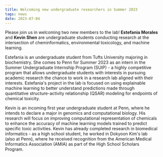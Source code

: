 ```yaml
---
title: Welcoming new undergraduate researchers in Summer 2023
tags: news
date: 2023-07-04
---
```


Please join us in welcoming two new members to the lab! **Estefania Morales** and **Kevin Shen** are undergraduate students conducting research at the intersection of cheminformatics, environmental toxicology, and machine learning.

Estefania is an undergraduate student from Tufts University majoring in biochemistry. She comes to Penn for Summer 2023 as an intern in the Summer Undergraduate Internship Program (SUIP) - a highly competitive program that allows undergraduate students with interests in pursuing academic research the chance to work in a research lab aligned with their interests. Estefania's project in the lab is focused on using explainable machine learning to better understand predictions made through quantitative structure-activity relationship (QSAR) modeling for endpoints of chemical toxicity.

Kevin is an incoming first year undergraduate student at Penn, where he intends to declare a major in genomics and computational biology. His research will focus on improving computational representation of chemicals to enhance the accuracy of machine learning models trained to predict specific toxic activities. Kevin has already completed research in biomedical informatics - as a high school student, he worked in Dokyoon Kim's lab (also at Penn), where he received recognition from the American Medical Informatics Association (AMIA) as part of the High School Scholars Program.